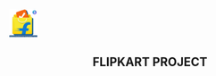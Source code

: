 <img src="assets/flipi.png" alt="flipkart" height="50" width="50">
<h2 align="center">FLIPKART PROJECT </h2>
